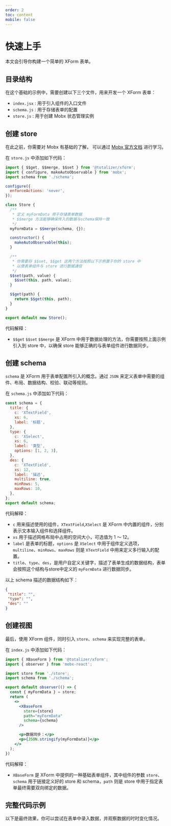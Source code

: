 ```yaml
---
order: 2
toc: content
mobile: false
---
```


# 快速上手

本文会引导你构建一个简单的 XForm 表单。

## 目录结构

在这个基础的示例中，需要创建以下三个文件，用来开发一个 XForm 表单：

* `index.jsx` : 用于引入组件的入口文件
* `schema.js` : 用于存储表单的配置
* `store.js` : 用于创建 Mobx 状态管理实例

## 创建 store

在此之前，你需要对 Mobx 有基础的了解， 可以通过 [Mobx 官方文档](https://mobx.js.org/README.html) 进行学习。

在 `store.js` 中添加如下代码： 

``` js
import { $$get, $$merge, $$set } from '@totalizer/xform';
import { configure, makeAutoObservable } from 'mobx';
import schema from './schema';

configure({
  enforceActions: 'never',
});

class Store {
  /**
   * 定义 myFormData 用于存储表单数据
   * $$merge 方法能够确保传入的数据与schema保持一致
   */
  myFormData = $$merge(schema, {});

  constructor() {
    makeAutoObservable(this);
  }

  /**
   * 你需要将 $$set, $$get 这两个方法按照以下示例置于你的 store 中
   * 以便表单组件与 store 进行数据通信
   */
  $$set(path, value) {
    $$set(this, path, value);
  }

  $$get(path) {
    return $$get(this, path);
  }
}

export default new Store();

```

代码解释：

* `$$get` `$$set` `$$merge` 是 XForm 中用于数据处理的方法，你需要按照上面示例引入到 store 中，以确保 store 能够正确的与表单组件进行数据同步。


## 创建 schema 

`schema` 是 XForm 用于表单配置所引入的概念。通过 `JSON` 来定义表单中需要的组件、布局、数据结构、校验、联动等规则。

在 `schema.js` 中添加如下代码： 

``` js
const schema = {
  title: {
    c: 'XTextField',
    xs: 6,
    label: '标题',
  },
  type: {
    c: 'XSelect',
    xs: 6,
    label: '类型',
    options: [1, 2, 3],
  },
  des: {
    c: 'XTextField',
    xs: 12,
    label: '描述',
    multiline: true,
    minRows: 5,
    maxRows: 10,
  },
};
export default schema;

```
代码解释：
* `c` 用来描述使用的组件，`XTextField`,`XSelect` 是 XForm 中内置的组件，分别表示文本输入组件和选择组件。
* `xs` 用于描述网格布局中占用的空间大小，可选值为 1 ～ 12。
* `label` 是表单的标题，`options` 是 `XSelect` 中用于组件定义选项，`multiline`、`minRows`、`maxRows` 则是 `XTextField` 中用来定义多行输入的配置。
* `title`、`type`、`des`，是用户自定义关键字，描述了表单生成的数据结构，表单会按照这个结构与store中定义的 `myFormData` 进行数据同步。

以上 schema 描述的数据结构如下：

``` json 
{
 "title": "",
 "type": "",
 "des": ""
}
```

## 创建视图

最后，使用 XForm 组件，同时引入 `store`、`schema` 来实现完整的表单。

在 `index.js` 中添加如下代码：

``` jsx | pure
import { XBaseForm } from '@totalizer/xform';
import { observer } from 'mobx-react';

import store from './store';
import schema from './schema';

export default observer(() => {
  const { myFormData } = store;
  return (
    <>
      <XBaseForm
        store={store}
        path="myFormData"
        schema={schema}
      />

      <p>数据同步：</p>
      <p>{JSON.stringify(myFormData)}</p>
    </>
  );
})

```

代码解释：

* `XBaseForm` 是 XForm 中提供的一种基础表单组件，其中组件的参数 `store`、`schema` 用于链接定义好的 store 和 schema，`path` 则是 store 中用于指定表单最终需要双向绑定的数据。

## 完整代码示例

以下是最终效果，你可以尝试在表单中录入数据，并观察数据的时时变化情况。

<code src="./examples/simple"></code>
